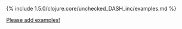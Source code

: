 {% include 1.5.0/clojure.core/unchecked_DASH_inc/examples.md %}

[Please add examples!](https://github.com/arrdem/grimoire/edit/master/_includes/1.6.0/clojure.core/unchecked_DASH_inc/examples.md)
